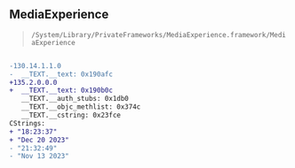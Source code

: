 ## MediaExperience

> `/System/Library/PrivateFrameworks/MediaExperience.framework/MediaExperience`

```diff

-130.14.1.1.0
-  __TEXT.__text: 0x190afc
+135.2.0.0.0
+  __TEXT.__text: 0x190b0c
   __TEXT.__auth_stubs: 0x1db0
   __TEXT.__objc_methlist: 0x374c
   __TEXT.__cstring: 0x23fce
CStrings:
+ "18:23:37"
+ "Dec 20 2023"
- "21:32:49"
- "Nov 13 2023"

```
